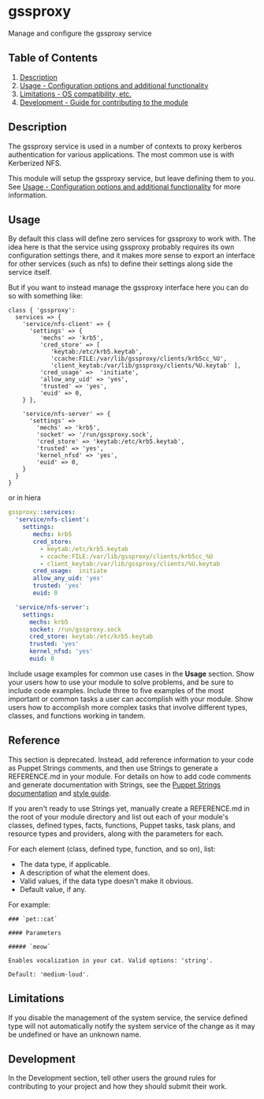# gssproxy

Manage and configure the gssproxy service

## Table of Contents

1. [Description](#description)
1. [Usage - Configuration options and additional functionality](#usage)
1. [Limitations - OS compatibility, etc.](#limitations)
1. [Development - Guide for contributing to the module](#development)

## Description

The gssproxy service is used in a number of contexts to proxy kerberos
authentication for various applications.  The most common use is with
Kerberized NFS.

This module will setup the gssproxy service, but leave defining them to you.
See [Usage - Configuration options and additional functionality](#usage) for
more information.

## Usage

By default this class will define zero services for gssproxy to work with.
The idea here is that the service using gssproxy probably requires its own
configuration settings there, and it makes more sense to export an interface
for other services (such as nfs) to define their settings along side the
service itself.

But if you want to instead manage the gssproxy interface here you can do so
with something like:

```puppet
class { 'gssproxy':
  services => {
    'service/nfs-client' => {
      'settings' => {
         'mechs' => 'krb5',
         'cred_store' => [
            'keytab:/etc/krb5.keytab',
            'ccache:FILE:/var/lib/gssproxy/clients/krb5cc_%U',
            'client_keytab:/var/lib/gssproxy/clients/%U.keytab' ],
         'cred_usage' =>  'initiate',
         'allow_any_uid' => 'yes',
         'trusted' => 'yes',
         'euid' => 0,
    } },

    'service/nfs-server' => {
      'settings' =>
        'mechs' => 'krb5',
        'socket' => '/run/gssproxy.sock',
        'cred_store' => 'keytab:/etc/krb5.keytab',
        'trusted' => 'yes',
        'kernel_nfsd' => 'yes',
        'euid' => 0,
    }
  }
}
```

or in hiera

```yaml
gssproxy::services:
  'service/nfs-client':
    settings:
       mechs: krb5
       cred_store:
         - keytab:/etc/krb5.keytab
         - ccache:FILE:/var/lib/gssproxy/clients/krb5cc_%U
         - client_keytab:/var/lib/gssproxy/clients/%U.keytab
       cred_usage:  initiate
       allow_any_uid: 'yes'
       trusted: 'yes'
       euid: 0

  'service/nfs-server':
    settings:
      mechs: krb5
      socket: /run/gssproxy.sock
      cred_store: keytab:/etc/krb5.keytab
      trusted: 'yes'
      kernel_nfsd: 'yes'
      euid: 0
```

Include usage examples for common use cases in the **Usage** section. Show your
users how to use your module to solve problems, and be sure to include code
examples. Include three to five examples of the most important or common tasks a
user can accomplish with your module. Show users how to accomplish more complex
tasks that involve different types, classes, and functions working in tandem.

## Reference

This section is deprecated. Instead, add reference information to your code as
Puppet Strings comments, and then use Strings to generate a REFERENCE.md in your
module. For details on how to add code comments and generate documentation with
Strings, see the [Puppet Strings documentation][2] and [style guide][3].

If you aren't ready to use Strings yet, manually create a REFERENCE.md in the
root of your module directory and list out each of your module's classes,
defined types, facts, functions, Puppet tasks, task plans, and resource types
and providers, along with the parameters for each.

For each element (class, defined type, function, and so on), list:

* The data type, if applicable.
* A description of what the element does.
* Valid values, if the data type doesn't make it obvious.
* Default value, if any.

For example:

```
### `pet::cat`

#### Parameters

##### `meow`

Enables vocalization in your cat. Valid options: 'string'.

Default: 'medium-loud'.
```

## Limitations

If you disable the management of the system service, the service defined type
will not automatically notify the system service of the change as it may be
undefined or have an unknown name.

## Development

In the Development section, tell other users the ground rules for contributing
to your project and how they should submit their work.

[2]: https://puppet.com/docs/puppet/latest/puppet_strings.html
[3]: https://puppet.com/docs/puppet/latest/puppet_strings_style.html
